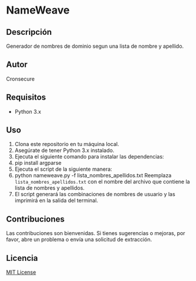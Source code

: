 # NameWeave

## Descripción
Generador de nombres de dominio segun una lista de nombre y apellido.

## Autor
Cronsecure

## Requisitos
- Python 3.x

## Uso
1. Clona este repositorio en tu máquina local.
2. Asegúrate de tener Python 3.x instalado.
3. Ejecuta el siguiente comando para instalar las dependencias: 
4. pip install argparse
5. Ejecuta el script de la siguiente manera:
6. python nameweave.py -f lista_nombres_apellidos.txt
Reemplaza `lista_nombres_apellidos.txt` con el nombre del archivo que contiene la lista de nombres y apellidos.
7. El script generará las combinaciones de nombres de usuario y las imprimirá en la salida del terminal.

## Contribuciones
Las contribuciones son bienvenidas. Si tienes sugerencias o mejoras, por favor, abre un problema o envía una solicitud de extracción.

## Licencia
[MIT License](LICENSE)
